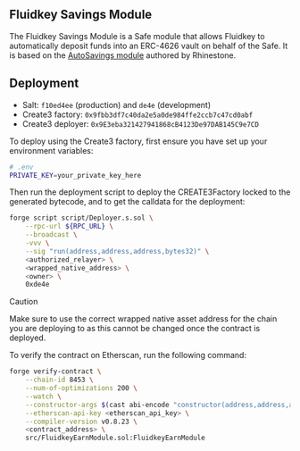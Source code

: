 ## Fluidkey Savings Module

The Fluidkey Savings Module is a Safe module that allows Fluidkey to automatically deposit funds into an ERC-4626 vault on behalf of the Safe. It is based on the [AutoSavings module](https://github.com/rhinestonewtf/core-modules/blob/main/src/AutoSavings/AutoSavings.sol) authored by Rhinestone.

## Deployment

* Salt: `f10ed4ee` (production) and `de4e` (development)
* Create3 factory: `0x9fbb3df7c40da2e5a0de984ffe2ccb7c47cd0abf`
* Create3 deployer: `0x9E3eba321427941868cB4123De97DAB145C9e7CD`

To deploy using the Create3 factory, first ensure you have set up your environment variables:
```bash
# .env
PRIVATE_KEY=your_private_key_here
```

Then run the deployment script to deploy the CREATE3Factory locked to the generated bytecode, and to get the calldata for the deployment:
```bash
forge script script/Deployer.s.sol \
    --rpc-url ${RPC_URL} \
    --broadcast \
    -vvv \
    --sig "run(address,address,address,bytes32)" \
    <authorized_relayer> \
    <wrapped_native_address> \
    <owner> \
    0xde4e
```


> [!CAUTION]
> Make sure to use the correct wrapped native asset address for the chain you are deploying to as this cannot be changed once the contract is deployed.

To verify the contract on Etherscan, run the following command:
```bash
forge verify-contract \
    --chain-id 8453 \
    --num-of-optimizations 200 \
    --watch \
    --constructor-args $(cast abi-encode "constructor(address,address,address)" <authorized_relayer> <wrapped_native_address> <owner>) \
    --etherscan-api-key <etherscan_api_key> \
    --compiler-version v0.8.23 \
    <contract_address> \
    src/FluidkeyEarnModule.sol:FluidkeyEarnModule
```